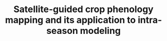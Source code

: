 ---
title: "Satellite-guided crop phenology mapping and its application to intra-season modeling"
collection: publications
category: in-prep        # <= use exactly 'in-prep'
authors: "Yan Jiang, Zhang, Z., He, C., and Burney, J."
excerpt: "In preparation."
---